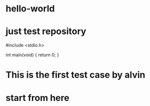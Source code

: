 # hello-world
# just test repository

#include <stdio.h>

int main(void)
{
  return 0;
}

# This is the first test case by alvin
# start from here
